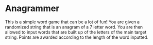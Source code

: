 # Anagrammer
This is a simple word game that can be a lot of fun! You are given a randomized string that is an anagram of a 7 letter word. You are then allowed to input words that are built up of the letters of the main target string. Points are awarded according to the length of the word inputted.
